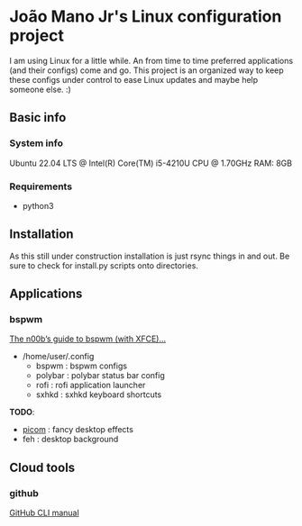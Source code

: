# João Mano Jr's Linux configuration project

I am using Linux for a little while. An from time to time preferred applications (and their configs)
come and go.  This project is an organized way to keep these configs under control to ease Linux
updates and maybe help someone else. :)


## Basic info

### System info

Ubuntu 22.04 LTS @ Intel(R) Core(TM) i5-4210U CPU @ 1.70GHz RAM: 8GB

### Requirements

- python3


## Installation

As this still under construction installation is just rsync things in and out. Be sure to check for
install.py scripts onto directories.


## Applications

### bspwm

[The n00b’s guide to bspwm (with XFCE)…](https://bgdawes.github.io/bspwm-xfce-dotfiles/)

- /home/user/.config
    - bspwm : bspwm configs
    - polybar : polybar status bar config
    - rofi : rofi application launcher
    - sxhkd : sxhkd keyboard shortcuts

**TODO**:

- [picom](https://wiki.archlinux.org/title/picom) : fancy desktop effects
- feh : desktop background


## Cloud tools

### github

[GitHub CLI manual](https://cli.github.com/manual/)
